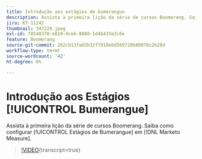 ```yaml
---
title: Introdução aos estágios de bumerangue
description: Assista à primeira lição da série de cursos Boomerang. Saiba como configurar Estágios de Bumerangue em  [!DNL Marketo Measure].
jira: KT-11242
thumbnail: 347229.jpeg
exl-id: f8548370-e810-4ce6-8088-1d4b433e2c6e
feature: Boomerang
source-git-commit: 262cb13fa02b32f7918ebd569720b80078c2b28d
workflow-type: tm+mt
source-wordcount: '42'
ht-degree: 0%

---
```


# Introdução aos Estágios [!UICONTROL Bumerangue]

Assista à primeira lição da série de cursos Boomerang. Saiba como configurar [!UICONTROL Estágios de Bumerangue] em [!DNL Marketo Measure].

>[!VIDEO](https://video.tv.adobe.com/v/3431585/?learn=on&captions=por_br){transcript=true}
